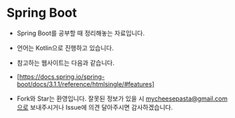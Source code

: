 # Spring Boot

- Spring Boot를 공부할 때 정리해놓는 자료입니다.
- 언어는 Kotlin으로 진행하고 있습니다.
- 참고하는 웹사이트는 다음과 같습니다.
- [https://docs.spring.io/spring-boot/docs/3.1.1/reference/htmlsingle/#features]

- Fork와 Star는 환영입니다. 잘못된 정보가 있을 시 mycheesepasta@gmail.com으로 보내주시거나 Issue에 의견 달아주시면 감사하겠습니다.
